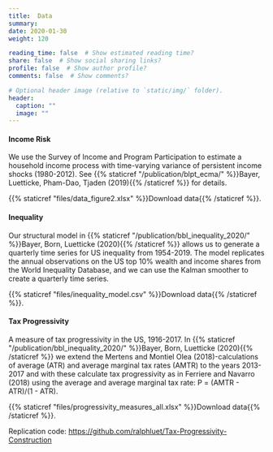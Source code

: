 ```yaml
---
title:  Data
summary:
date: 2020-01-30
weight: 120

reading_time: false  # Show estimated reading time?
share: false  # Show social sharing links?
profile: false  # Show author profile?
comments: false  # Show comments?

# Optional header image (relative to `static/img/` folder).
header:
  caption: ""
  image: ""
---
```


#### Income Risk 
We use the Survey of Income and Program Participation to estimate a household income process with time-varying variance of persistent income shocks (1980-2012). See 
{{% staticref "/publication/blpt_ecma/" %}}Bayer, Luetticke, Pham-Dao, Tjaden (2019){{% /staticref %}}
for details.


{{% staticref "files/data_figure2.xlsx" %}}Download data{{% /staticref %}}.


#### Inequality 
Our structural model in {{% staticref "/publication/bbl_inequality_2020/" %}}Bayer, Born, Luetticke (2020){{% /staticref %}} allows us to generate a quarterly time series for US inequality from 1954-2019. The model replicates the annual observations on the US top 10% wealth and income shares from the World Inequality Database, and we can use the Kalman smoother to create a quarterly time series.

{{% staticref "files/inequality_model.csv" %}}Download data{{% /staticref %}}.


#### Tax Progressivity

A measure of tax progressivity in the US, 1916-2017. In {{% staticref "/publication/bbl_inequality_2020/" %}}Bayer, Born, Luetticke (2020){{% /staticref %}} we extend the Mertens and Montiel Olea (2018)-calculations of average (ATR) and average marginal tax rates (AMTR) to the years 2013-2017 and with these calculate tax progressivity as in Ferriere and Navarro (2018) using the average and average marginal tax rate: P = (AMTR - ATR)/(1 - ATR).

{{% staticref "files/progressivity_measures_all.xlsx" %}}Download data{{% /staticref %}}.

Replication code: https://github.com/ralphluet/Tax-Progressivity-Construction

